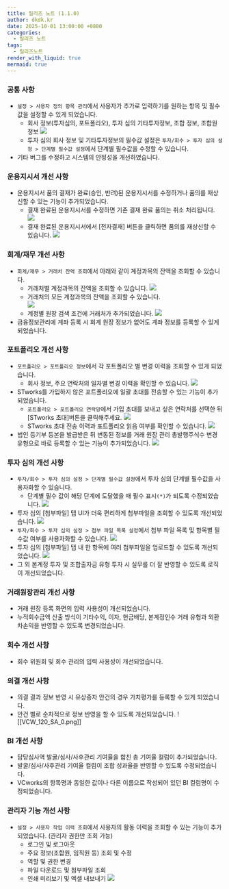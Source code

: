 ```yaml
---
title: 릴리즈 노트 (1.1.0)
author: dkdk.kr
date: 2025-10-01 13:00:00 +0800
categories:
  - 릴리즈 노트
tags:
  - 릴리즈노트
render_with_liquid: true
mermaid: true
---
```


### 공통 사항
- `설정 > 사용자 정의 항목 관리`에서 사용자가 추가로 입력하기를 원하는 항목 및 필수값을 설정할 수 있게 되었습니다.
	- 회사 정보(투자심의, 포트폴리오), 투자 심의 기타투자정보, 조합 정보, 조합원 정보
		![](/assets/img/VCW_120_CM_0.png)
	- 투자 심의 회사 정보 및 기타투자정보의 필수값 설정은 `투자/회수 > 투자 심의 설정 > 단계별 필수값 설정`에서 단계별 필수값을 수정할 수 있습니다. 
- 기타 버그를 수정하고 시스템의 안정성을 개선하였습니다.
### 운용지시서 개선 사항
- 운용지시서 품의 결재가 완료(승인, 반려)된 운용지시서를 수정하거나 품의를 재상신할 수 있는 기능이 추가되었습니다.
	- 결재 완료된 운용지시서를 수정하면 기존 결재 완료 품의는 취소 처리됩니다.
		![](/assets/img/VCW_120_OI_0.gif)
	- 결재 완료된 운용지시서에서 [전자결재] 버튼을 클릭하면 품의를 재상신할 수 있습니다.
		![](VCW_120_OI_1.gif)

### 회계/재무 개선 사항
- `회계/재무 > 거래처 잔액 조회`에서 아래와 같이 계정과목의 잔액을 조회할 수 있습니다.
	- 거래처별 계정과목의 잔액을 조회할 수 있습니다.
		![](/assets/img/VCW_120_FM_1.png)
	- 거래처의 모든 계정과목의 잔액을 조회할 수 있습니다.	 
		![](/assets/img/VCW_120_FM_3.png)
	- 계정별 원장 검색 조건에 거래처가 추가되었습니다.
		![](/assets/img/VCW_120_FM_2.png)
- 금융정보관리에 계좌 등록 시 회계 원장 정보가 없어도 계좌 정보를 등록할 수 있게 되었습니다.

### 포트폴리오 개선 사항
- `포트폴리오 > 포트폴리오 정보`에서 각 포트폴리오 별 변경 이력을 조회할 수 있게 되었습니다.
	- 회사 정보, 주요 연락처의 일자별 변경 이력을 확인할 수 있습니다.
		![](/assets/img/VCW_120_PM_0.png)
- STworks를 가입하지 않은 포트폴리오에 일괄 초대를 전송할 수 있는 기능이 추가되었습니다.
	- `포트폴리오 > 포트폴리오 연락망`에서 가입 초대를 보내고 싶은 연락처를 선택한 뒤 [STworks 초대]버튼을 클릭해주세요.
		![](/assets/img/VCW_120_BR_0.png)
	- STworks 초대 전송 이력과 포트폴리오 읽음 여부를 확인할 수 있습니다.
		![](/assets/img/VCW_120_PM_2.png)
- 법인 등기부 등본을 발급받은 뒤 변동된 정보를 거래 원장 관리 총발행주식수 변경 유형으로 바로 등록할 수 있는 기능이 추가되었습니다.
	![](/assets/img/VCW_120_PM_3.png)

### 투자 심의 개선 사항
- `투자/회수 > 투자 심의 설정 > 단계별 필수값 설정`에서 투자 심의 단계별 필수값을 사용자화할 수 있습니다.
	- 단계별 필수 값이 해당 단계에 도달했을 때 필수 표시`(*)`가 되도록 수정되었습니다.
	![](/assets/img/VCW_120_VS_0.png)
- 투자 심의 [첨부파일] 탭 UI가 더욱 편리하게 첨부파일을 조회할 수 있도록 개선되었습니다.
	![](/assets/img/VCW_120_VS_1.gif)
- `투자/회수 > 투자 심의 설정 > 첨부 파일 목록 설정`에서 첨부 파일 목록 및 항목별 필수값 여부를 사용자화할 수 있습니다.
	![](/assets/img/VCW_120_VS_3.png)
- 투자 심의 [첨부파일] 탭 내 한 항목에 여러 첨부파일을 업로드할 수 있도록 개선되었습니다.
	![](/assets/img/VCW_120_VS_2.gif)
- 그 외 본계정 투자 및 조합출자금 유형 투자 시 실무를 더 잘 반영할 수 있도록 로직이 개선되었습니다.

### 거래원장관리 개선 사항
- 거래 원장 등록 화면의 입력 사용성이 개선되었습니다.
- 누적회수금액 산출 방식이 기타수익, 이자, 현금배당, 본계정인수 거래 유형과 외환차손익을 반영할 수 있도록 변경되었습니다.

### 회수 개선 사항
- 회수 위원회 및 회수 관리의 입력 사용성이 개선되었습니다.

### 의결 개선 사항
- 의결 결과 정보 반영 시 유상증자 안건의 경우 가치평가를 등록할 수 있게 되었습니다.
- 안건 별로 순차적으로 정보 반영을 할 수 있도록 개선되었습니다.
	![[VCW_120_SA_0.png]]

### BI 개선 사항
- 담당심사역 발굴/심사/사후관리 기여율을 합친 총 기여율 컬럼이 추가되었습니다.
- 발굴/심사/사후관리 기여율 컬럼이 조합 성과율을 반영할 수 있도록 수정되었습니다.
- VCworks의 항목명과 동일한 값이나 다른 이름으로 작성되어 있던 BI 컬럼명이 수정되었습니다.

### 관리자 기능 개선 사항
- `설정 > 사용자 작업 이력 조회`에서 사용자의 활동 이력을 조회할 수 있는 기능이 추가되었습니다. (관리자 권한만 조회 가능)
	- 로그인 및 로그아웃
	- 주요 정보(조합원, 임직원 등) 조회 및 수정
	- 역할 및 권한 변경
	- 파일 다운로드 및 첨부파일 조회
	- 인쇄 미리보기 및 엑셀 내보내기
	![](/assets/img/VCW_120_CM_1.png)